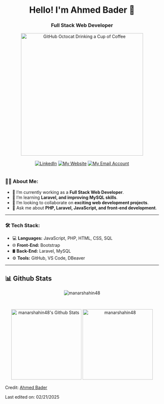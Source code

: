 <div>
    <h1 align="center"> Hello! I'm Ahmed Bader 👋 </h1>
    <h3 align="center"> Full Stack Web Developer </h3>
    <div align=center>
        <img src="https://raw.githubusercontent.com/engsahaly/engsahaly/main/code.gif" alt="GitHub Octocat Drinking a Cup of Coffee" height="400">
    </div>
    <br>
    <div align=center>
        <a href="https://www.linkedin.com/in/ahmad-bader-dev/"><img src="https://img.shields.io/badge/Linkedin-0077b5?style=flat&logo=linkedin" alt="LinkedIn" /></a>
        <a href="https://ahmadbader.com/"><img src="https://img.shields.io/badge/Website-My%20Website-blue" alt="My Website" /></a>
        <a href="mailto:ahmadbader.n@gmail.com"><img src="https://img.shields.io/badge/Email-My%20Email%20Address-orange" alt="My Email Account" /></a>
    </div>
</div>
    <br>

### 👨‍💻 About Me:
- 🔭 I’m currently working as a **Full Stack Web Developer**.
- 🌱 I’m learning **Laravel, and improving MySQL skills**.
- 👯 I’m looking to collaborate on **exciting web development projects**.
- 💬 Ask me about **PHP, Laravel, JavaScript, and front-end development**.

---

### 🛠 Tech Stack:
- 💻 **Languages:** JavaScript, PHP, HTML, CSS, SQL
- 🌐 **Front-End:** Bootstrap
- 🛢 **Back-End:** Laravel, MySQL
- ⚙️ **Tools:** GitHub, VS Code, DBeaver

---
## 📊 Github Stats
<p align="center"><img src="https://github-readme-streak-stats.herokuapp.com/?user=manarshahin48&theme=tokyonight_duo" alt="manarshahin48" /></p>
  <br/>
  <p align="center">
    <a href="https://github.com/anuraghazra/github-readme-stats">
	    <img alt="manarshahin48's Github Stats" src="https://github-readme-stats.vercel.app/api?username=manarshahin48&show_icons=true&count_private=true&locale=en&theme=tokyonight&layout=compact" height="230px"/></a>
	  <img src="https://github-readme-stats.vercel.app/api/top-langs?username=manarshahin48&langs_count=10&show_icons=true&locale=en&theme=tokyonight" alt="manarshahin48" height="230px"/>
<br/>

Credit: [Ahmed Bader](https://github.com/AhmadBader001)

Last edited on: 02/21/2025
